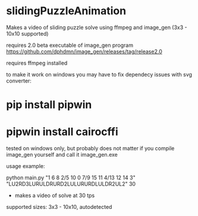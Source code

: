 # slidingPuzzleAnimation
Makes a video of sliding puzzle solve using ffmpeg and image_gen (3x3 - 10x10 supported)

requires 2.0 beta executable of image_gen program https://github.com/dphdmn/image_gen/releases/tag/release2.0

requires ffmpeg installed

to make it work on windows you may have to fix dependecy issues with svg converter:
# pip install pipwin
# pipwin install cairocffi

tested on windows only, but probably does not matter if you compile image_gen yourself and call it image_gen.exe

usage example:

python main.py "1 6 8 2/5 10 0 7/9 15 11 4/13 12 14 3" "LU2RD3LURULDRURD2LULURURDLULDR2UL2" 30

- makes a video of solve at 30 tps

supported sizes: 3x3 - 10x10, autodetected
